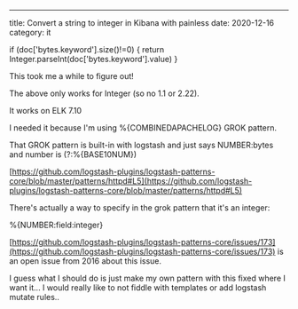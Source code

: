 ---
title: Convert a string to integer in Kibana with painless
date: 2020-12-16
category: it

if (doc\['bytes.keyword'\].size()!=0) {
    return Integer.parseInt(doc\['bytes.keyword'\].value)
}

This took me a while to figure out!

The above only works for Integer (so no 1.1 or 2.22).

It works on ELK 7.10

I needed it because I'm using %{COMBINEDAPACHELOG} GROK pattern.

That GROK pattern is built-in with logstash and just says NUMBER:bytes and number is (?:%{BASE10NUM})

[https://github.com/logstash-plugins/logstash-patterns-core/blob/master/patterns/httpd#L5](https://github.com/logstash-plugins/logstash-patterns-core/blob/master/patterns/httpd#L5)

There's actually a way to specify in the grok pattern that it's an integer:

%{NUMBER:field:integer}

[https://github.com/logstash-plugins/logstash-patterns-core/issues/173](https://github.com/logstash-plugins/logstash-patterns-core/issues/173) is an open issue from 2016 about this issue.

I guess what I should do is just make my own pattern with this fixed where I want it... I would really like to not fiddle with templates or add logstash mutate rules..
